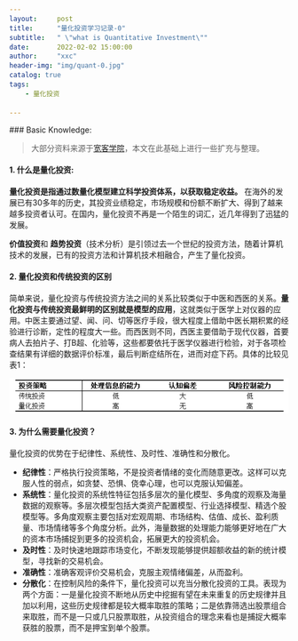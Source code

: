 ```yaml
---
layout:     post
title:      "量化投资学习记录-0"
subtitle:   " \"what is Quantitative Investment\""
date:       2022-02-02 15:00:00
author:     "xxc"
header-img: "img/quant-0.jpg"
catalog: true
tags:
    - 量化投资

---
```

<head>
    <script src="https://cdn.mathjax.org/mathjax/latest/MathJax.js?config=TeX-AMS-MML_HTMLorMML" type="text/javascript"></script>
    <script type="text/x-mathjax-config">
        MathJax.Hub.Config({
            tex2jax: {
            skipTags: ['script', 'noscript', 'style', 'textarea', 'pre'],
            inlineMath: [['$','$']]
            }
        });
    </script>
</head>
### Basic Knowledge:

> 大部分资料来源于[宽客学院](https://bigquant.com/tutorial/)，本文在此基础上进行一些扩充与整理。

#### 1. 什么是量化投资:

**量化投资是指通过数量化模型建立科学投资体系，以获取稳定收益。** 在海外的发展已有30多年的历史，其投资业绩稳定，市场规模和份额不断扩大、得到了越来越多投资者认可。在国内，量化投资不再是一个陌生的词汇，近几年得到了迅猛的发展。

**价值投资**和 **趋势投资**（技术分析）是引领过去一个世纪的投资方法，随着计算机技术的发展，已有的投资方法和计算机技术相融合，产生了量化投资。

#### 2. 量化投资和传统投资的区别

简单来说，量化投资与传统投资方法之间的关系比较类似于中医和西医的关系。**量化投资与传统投资最鲜明的区别就是模型的应用**，这就类似于医学上对仪器的应用。中医主要通过望、闻、问、切等医疗手段，很大程度上借助中医长期积累的经验进行诊断，定性的程度大一些。而西医则不同，西医主要借助于现代仪器，首要病人去拍片子、打B超、化验等，这些都要依托于医学仪器进行检验，对于各项检查结果有详细的数据评价标准，最后判断症结所在，进而对症下药。具体的比较见表1：

![quant-contrast](/img/quant-contrast.png)

#### 3. 为什么需要量化投资？

量化投资的优势在于纪律性、系统性、及时性、准确性和分散化。

- **纪律性**：严格执行投资策略，不是投资者情绪的变化而随意更改。这样可以克服人性的弱点，如贪婪、恐惧、侥幸心理，也可以克服认知偏差。
- **系统性**：量化投资的系统性特征包括多层次的量化模型、多角度的观察及海量数据的观察等。多层次模型包括大类资产配置模型、行业选择模型、精选个股模型等。多角度观察主要包括对宏观周期、市场结构、估值、成长、盈利质量、市场情绪等多个角度分析。此外，海量数据的处理能力能够更好地在广大的资本市场捕捉到更多的投资机会，拓展更大的投资机会。
- **及时性**：及时快速地跟踪市场变化，不断发现能够提供超额收益的新的统计模型，寻找新的交易机会。
- **准确性**：准确客观评价交易机会，克服主观情绪偏差，从而盈利。
- **分散化**：在控制风险的条件下，量化投资可以充当分散化投资的工具。表现为两个方面：一是量化投资不断地从历史中挖掘有望在未来重复的历史规律并且加以利用，这些历史规律都是较大概率取胜的策略；二是依靠筛选出股票组合来取胜，而不是一只或几只股票取胜，从投资组合的理念来看也是捕捉大概率获胜的股票，而不是押宝到单个股票。
